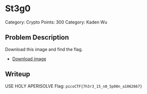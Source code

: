 # St3g0
Category: Crypto
Points: 300
Category: Kaden Wu
## Problem Description
Download this image and find the flag.

-   [Download image](https://artifacts.picoctf.net/c/216/pico.flag.png)
##  Writeup
USE HOLY APERISOLVE
Flag: `picoCTF{7h3r3_15_n0_5p00n_a1062667}`
